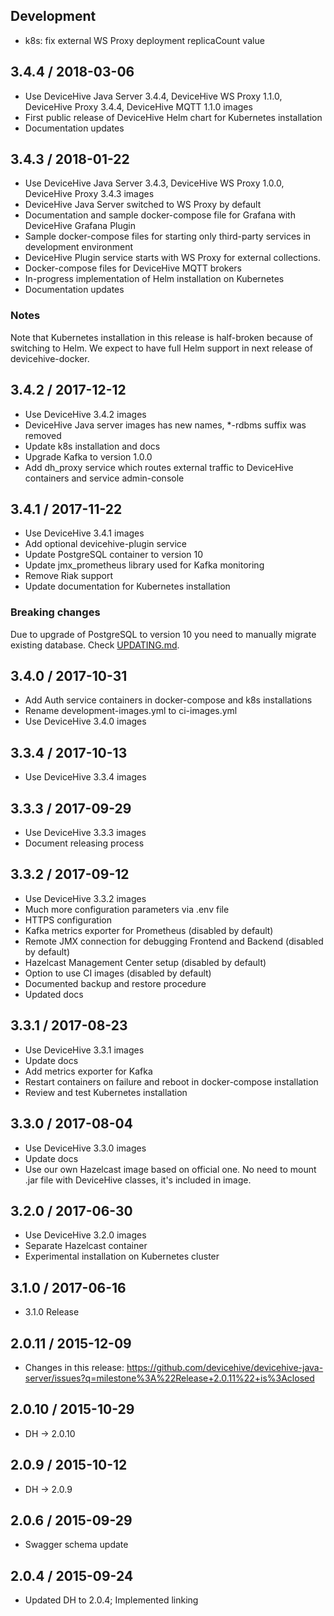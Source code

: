 ## Development

* k8s: fix external WS Proxy deployment replicaCount value

## 3.4.4 / 2018-03-06

* Use DeviceHive Java Server 3.4.4, DeviceHive WS Proxy 1.1.0, DeviceHive Proxy 3.4.4, DeviceHive MQTT 1.1.0 images
* First public release of DeviceHive Helm chart for Kubernetes installation
* Documentation updates

## 3.4.3 / 2018-01-22

* Use DeviceHive Java Server 3.4.3, DeviceHive WS Proxy 1.0.0, DeviceHive Proxy 3.4.3 images
* DeviceHive Java Server switched to WS Proxy by default
* Documentation and sample docker-compose file for Grafana with DeviceHive Grafana Plugin
* Sample docker-compose files for starting only third-party services in development environment
* DeviceHive Plugin service starts with WS Proxy for external collections.
* Docker-compose files for DeviceHive MQTT brokers
* In-progress implementation of Helm installation on Kubernetes
* Documentation updates

### Notes
Note that Kubernetes installation in this release is half-broken because of switching to Helm. We expect to have full Helm support in next release of devicehive-docker.

## 3.4.2 / 2017-12-12

* Use DeviceHive 3.4.2 images
* DeviceHive Java server images has new names, \*-rdbms suffix was removed
* Update k8s installation and docs
* Upgrade Kafka to version 1.0.0
* Add dh_proxy service which routes external traffic to DeviceHive containers and service admin-console

## 3.4.1 / 2017-11-22

* Use DeviceHive 3.4.1 images
* Add optional devicehive-plugin service
* Update PostgreSQL container to version 10
* Update jmx_prometheus library used for Kafka monitoring
* Remove Riak support
* Update documentation for Kubernetes installation

### Breaking changes
Due to upgrade of PostgreSQL to version 10 you need to manually migrate existing database. Check [UPDATING.md](rdbms-image/UPDATING.md).

## 3.4.0 / 2017-10-31

* Add Auth service containers in docker-compose and k8s installations
* Rename development-images.yml to ci-images.yml
* Use DeviceHive 3.4.0 images

## 3.3.4 / 2017-10-13

* Use DeviceHive 3.3.4 images

## 3.3.3 / 2017-09-29

* Use DeviceHive 3.3.3 images
* Document releasing process

## 3.3.2 / 2017-09-12

* Use DeviceHive 3.3.2 images
* Much more configuration parameters via .env file
* HTTPS configuration
* Kafka metrics exporter for Prometheus (disabled by default)
* Remote JMX connection for debugging Frontend and Backend (disabled by default)
* Hazelcast Management Center setup (disabled by default)
* Option to use CI images (disabled by default)
* Documented backup and restore procedure
* Updated docs 

## 3.3.1 / 2017-08-23

* Use DeviceHive 3.3.1 images
* Update docs
* Add metrics exporter for Kafka
* Restart containers on failure and reboot in docker-compose installation
* Review and test Kubernetes installation

## 3.3.0 / 2017-08-04

* Use DeviceHive 3.3.0 images
* Update docs
* Use our own Hazelcast image based on official one. No need to mount .jar file with DeviceHive classes, it's included in image.

## 3.2.0 / 2017-06-30

* Use DeviceHive 3.2.0 images
* Separate Hazelcast container
* Experimental installation on Kubernetes cluster

## 3.1.0 / 2017-06-16

* 3.1.0 Release

## 2.0.11 / 2015-12-09

* Changes in this release: https://github.com/devicehive/devicehive-java-server/issues?q=milestone%3A%22Release+2.0.11%22+is%3Aclosed

## 2.0.10 / 2015-10-29

* DH -> 2.0.10

## 2.0.9 / 2015-10-12

* DH -> 2.0.9

## 2.0.6 / 2015-09-29

* Swagger schema update

## 2.0.4 / 2015-09-24

* Updated DH to 2.0.4; Implemented linking

